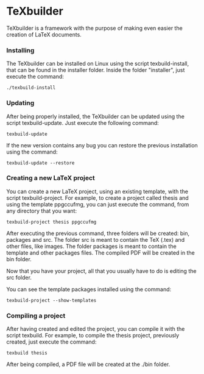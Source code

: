 TeXbuilder
==========

TeXbuilder is a framework with the purpose of making even easier the creation of LaTeX documents.

### Installing

The TeXbuilder can be installed on Linux using the script texbuild-install, that can be found in the installer folder.
Inside the folder "installer", just execute the command:
```shell
./texbuild-install
```

### Updating

After being properly installed, the TeXbuilder can be updated using the script texbuild-update.
Just execute the following command:
```shell
texbuild-update
```

If the new version contains any bug you can restore the previous installation using the command:
```shell
texbuild-update --restore
```

### Creating a new LaTeX project

You can create a new LaTeX project, using an existing template, with the script texbuild-project.
For example, to create a project called thesis and using the template ppgccufmg, you can just execute the command, from any directory that you want:
```shell
texbuild-project thesis ppgccufmg
```
After executing the previous command, three folders will be created: bin, packages and src. The folder src is meant to contain the TeX (.tex) and other files, like images. The folder packages is meant to contain the template and other packages files. The compiled PDF will be created in the bin folder.

Now that you have your project, all that you usually have to do is editing the src folder.

You can see the template packages installed using the command:
```shell
texbuild-project --show-templates
```

### Compiling a project

After having created and edited the project, you can compile it with the script texbuild.
For example, to compile the thesis project, previously created, just execute the command:
```shell
texbuild thesis
```

After being compiled, a PDF file will be created at the ./bin folder.
